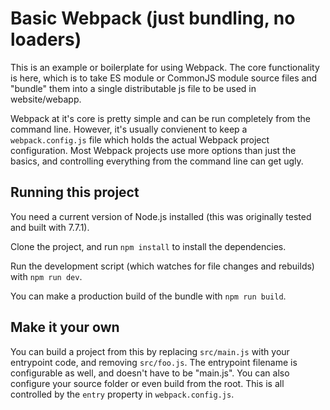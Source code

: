 # Basic Webpack (just bundling, no loaders)

This is an example or boilerplate for using Webpack. The core functionality is here, which is to take ES module or CommonJS module source files and "bundle" them into a single distributable js file to be used in website/webapp.

Webpack at it's core is pretty simple and can be run completely from the command line. However, it's usually convienent to keep a `webpack.config.js` file which holds the actual Webpack project configuration. Most Webpack projects use more options than just the basics, and controlling everything from the command line can get ugly.

## Running this project

You need a current version of Node.js installed (this was originally tested and built with 7.7.1).

Clone the project, and run `npm install` to install the dependencies.

Run the development script (which watches for file changes and rebuilds) with `npm run dev`.

You can make a production build of the bundle with `npm run build`.

## Make it your own

You can build a project from this by replacing `src/main.js` with your entrypoint code, and removing `src/foo.js`. The entrypoint filename is configurable as well, and doesn't have to be "main.js". You can also configure your source folder or even build from the root. This is all controlled by the `entry` property in `webpack.config.js`.
